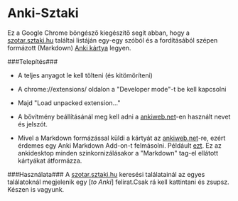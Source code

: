 Anki-Sztaki
===========

Ez a Google Chrome böngésző kiegészítő segít abban, hogy a [szotar.sztaki.hu](http://szotar.sztaki.hu) találtai listáján egy-egy szóból és a fordításából szépen formázott (Markdown) [Anki kártya](http://ankisrs.net/) legyen. 

###Telepítés###
- A teljes anyagot le kell tölteni (és kitömöríteni)
- A chrome://extensions/ oldalon a "Developer mode"-t be kell kapcsolni
- Majd "Load unpacked extension..."
- A bővítmény beállításánál meg kell adni a [ankiweb.net](http://ankiweb.net)-en használt nevet és jelszót.

- Mivel a Markdown formázással küldi a kártyát az [ankiweb.net](http://ankiweb.net)-re, ezért érdemes egy Anki Markdown Add-on-t felmásolni. Példáult [ezt](https://github.com/borazslo/AnkiMarkdownAddon). Ez az ankidesktop minden szinkornizálásakor a "Markdown" tag-el ellátott kártyákat átformázza.

###Használata###
A [szotar.sztaki.hu](http://szotar.sztaki.hu) keresési találatainál az egyes találatoknál megjelenik egy [_to Anki_] felirat.Csak rá kell kattintani és zsupsz. Készen is vagyunk.
